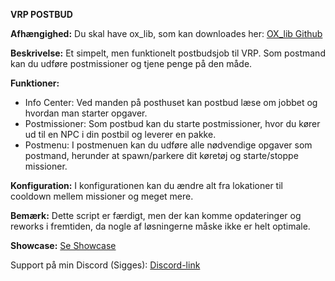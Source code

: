 **VRP POSTBUD**

**Afhængighed:**
Du skal have ox_lib, som kan downloades her: [OX_lib Github](https://github.com/overextended/ox_lib/releases/)

**Beskrivelse:**
Et simpelt, men funktionelt postbudsjob til VRP. Som postmand kan du udføre postmissioner og tjene penge på den måde.

**Funktioner:**
- Info Center: Ved manden på posthuset kan postbud læse om jobbet og hvordan man starter opgaver.
- Postmissioner: Som postbud kan du starte postmissioner, hvor du kører ud til en NPC i din postbil og leverer en pakke.
- Postmenu: I postmenuen kan du udføre alle nødvendige opgaver som postmand, herunder at spawn/parkere dit køretøj og starte/stoppe missioner.

**Konfiguration:**
I konfigurationen kan du ændre alt fra lokationer til cooldown mellem missioner og meget mere.

**Bemærk:** Dette script er færdigt, men der kan komme opdateringer og reworks i fremtiden, da nogle af løsningerne måske ikke er helt optimale.

**Showcase:**
[Se Showcase](https://streamable.com/jlskgj)

Support på min Discord (Sigges):
[Discord-link](https://discord.gg/ZBUjEppzGz)